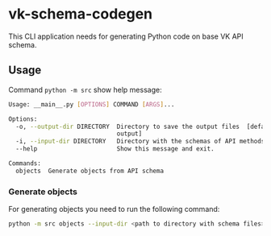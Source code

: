 # vk-schema-codegen
This CLI application needs for generating Python code on base VK API schema.

## Usage
Command `python -m src` show help message:
```bash
Usage: __main__.py [OPTIONS] COMMAND [ARGS]...

Options:
  -o, --output-dir DIRECTORY  Directory to save the output files  [default:
                              output]
  -i, --input-dir DIRECTORY   Directory with the schemas of API methods
  --help                      Show this message and exit.

Commands:
  objects  Generate objects from API schema
```

### Generate objects
For generating objects you need to run the following command:
```bash
python -m src objects --input-dir <path to directory with schema files>
```
